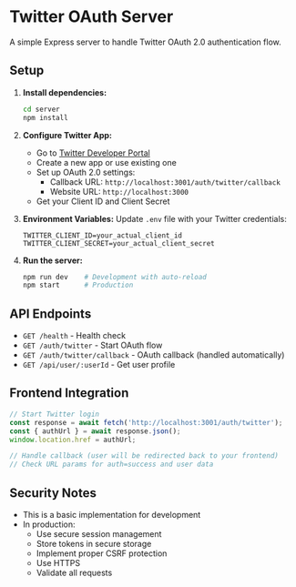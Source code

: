 # Twitter OAuth Server

A simple Express server to handle Twitter OAuth 2.0 authentication flow.

## Setup

1. **Install dependencies:**

   ```bash
   cd server
   npm install
   ```

2. **Configure Twitter App:**
   - Go to [Twitter Developer Portal](https://developer.twitter.com/en/portal/dashboard)
   - Create a new app or use existing one
   - Set up OAuth 2.0 settings:
     - Callback URL: `http://localhost:3001/auth/twitter/callback`
     - Website URL: `http://localhost:3000`
   - Get your Client ID and Client Secret

3. **Environment Variables:**
   Update `.env` file with your Twitter credentials:

   ```
   TWITTER_CLIENT_ID=your_actual_client_id
   TWITTER_CLIENT_SECRET=your_actual_client_secret
   ```

4. **Run the server:**
   ```bash
   npm run dev    # Development with auto-reload
   npm start      # Production
   ```

## API Endpoints

- `GET /health` - Health check
- `GET /auth/twitter` - Start OAuth flow
- `GET /auth/twitter/callback` - OAuth callback (handled automatically)
- `GET /api/user/:userId` - Get user profile

## Frontend Integration

```javascript
// Start Twitter login
const response = await fetch('http://localhost:3001/auth/twitter');
const { authUrl } = await response.json();
window.location.href = authUrl;

// Handle callback (user will be redirected back to your frontend)
// Check URL params for auth=success and user data
```

## Security Notes

- This is a basic implementation for development
- In production:
  - Use secure session management
  - Store tokens in secure storage
  - Implement proper CSRF protection
  - Use HTTPS
  - Validate all requests
